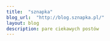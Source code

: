 ```yaml
---
title:  "sznapka"
blog_url:  "http://blog.sznapka.pl/"
layout: blog
description: pare ciekawych postów
---
```


